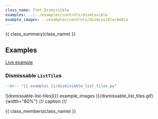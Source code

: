 ```yaml
---
class_name: flet.Dismissible
examples: ../../examples/controls/dismissible
example_images: ../examples/controls/dismissible/media
---
```


{{ class_summary(class_name) }}

## Examples

[Live example](https://flet-controls-gallery.fly.dev/layout/dismissible)

### Dismissable `ListTile`s

```python
--8<-- "{{ examples }}/dismissable_list_tiles.py"
```

![dismissable-list-tiles]({{ example_images }}/dismissable_list_tiles.gif){width="80%"}
/// caption
///

{{ class_members(class_name) }}
